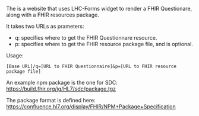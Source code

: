 The is a website that uses LHC-Forms widget to render a FHIR Questionare, along with a FHIR resources package.

It takes two URLs as prameters:
 -  q: specifies where to get the FHIR Questionnare resource. 
 -  p: specifies where to get the FHIR resource package file, and is optional.

Usage:

```[Base URL]/q=[URL to FHIR Questionnaire]&p=[URL to FHIR resource package file]```

An example npm package is the one for SDC: https://build.fhir.org/ig/HL7/sdc/package.tgz

The package format is defined here: https://confluence.hl7.org/display/FHIR/NPM+Package+Specification